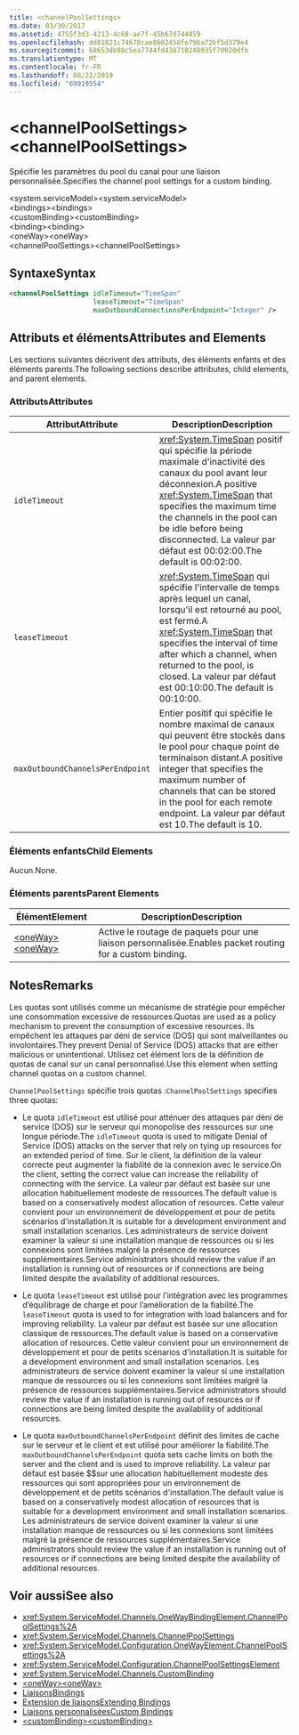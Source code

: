 ```yaml
---
title: <channelPoolSettings>
ms.date: 03/30/2017
ms.assetid: 4755f3d3-4213-4c68-ae7f-45b67d744459
ms.openlocfilehash: dd81821c74678cae8602458fe796a72bf5d379e4
ms.sourcegitcommit: 68653db98c5ea7744fd438710248935f70020dfb
ms.translationtype: MT
ms.contentlocale: fr-FR
ms.lasthandoff: 08/22/2019
ms.locfileid: "69919554"
---
```

# <a name="channelpoolsettings"></a><span data-ttu-id="b7561-101">\<channelPoolSettings></span><span class="sxs-lookup"><span data-stu-id="b7561-101">\<channelPoolSettings></span></span>
<span data-ttu-id="b7561-102">Spécifie les paramètres du pool du canal pour une liaison personnalisée.</span><span class="sxs-lookup"><span data-stu-id="b7561-102">Specifies the channel pool settings for a custom binding.</span></span>  
  
 <span data-ttu-id="b7561-103">\<system.serviceModel></span><span class="sxs-lookup"><span data-stu-id="b7561-103">\<system.serviceModel></span></span>  
<span data-ttu-id="b7561-104">\<bindings></span><span class="sxs-lookup"><span data-stu-id="b7561-104">\<bindings></span></span>  
<span data-ttu-id="b7561-105">\<customBinding></span><span class="sxs-lookup"><span data-stu-id="b7561-105">\<customBinding></span></span>  
<span data-ttu-id="b7561-106">\<binding></span><span class="sxs-lookup"><span data-stu-id="b7561-106">\<binding></span></span>  
<span data-ttu-id="b7561-107">\<oneWay></span><span class="sxs-lookup"><span data-stu-id="b7561-107">\<oneWay></span></span>  
<span data-ttu-id="b7561-108">\<channelPoolSettings></span><span class="sxs-lookup"><span data-stu-id="b7561-108">\<channelPoolSettings></span></span>  
  
## <a name="syntax"></a><span data-ttu-id="b7561-109">Syntaxe</span><span class="sxs-lookup"><span data-stu-id="b7561-109">Syntax</span></span>  
  
```xml  
<channelPoolSettings idleTimeout="TimeSpan"
                     leaseTimeout="TimeSpan"
                     maxOutboundConnectionsPerEndpoint="Integer" />
```  
  
## <a name="attributes-and-elements"></a><span data-ttu-id="b7561-110">Attributs et éléments</span><span class="sxs-lookup"><span data-stu-id="b7561-110">Attributes and Elements</span></span>  
 <span data-ttu-id="b7561-111">Les sections suivantes décrivent des attributs, des éléments enfants et des éléments parents.</span><span class="sxs-lookup"><span data-stu-id="b7561-111">The following sections describe attributes, child elements, and parent elements.</span></span>  
  
### <a name="attributes"></a><span data-ttu-id="b7561-112">Attributs</span><span class="sxs-lookup"><span data-stu-id="b7561-112">Attributes</span></span>  
  
|<span data-ttu-id="b7561-113">Attribut</span><span class="sxs-lookup"><span data-stu-id="b7561-113">Attribute</span></span>|<span data-ttu-id="b7561-114">Description</span><span class="sxs-lookup"><span data-stu-id="b7561-114">Description</span></span>|  
|---------------|-----------------|  
|`idleTimeout`|<span data-ttu-id="b7561-115"><xref:System.TimeSpan> positif qui spécifie la période maximale d'inactivité des canaux du pool avant leur déconnexion.</span><span class="sxs-lookup"><span data-stu-id="b7561-115">A positive <xref:System.TimeSpan> that specifies the maximum time the channels in the pool can be idle before being disconnected.</span></span> <span data-ttu-id="b7561-116">La valeur par défaut est 00:02:00.</span><span class="sxs-lookup"><span data-stu-id="b7561-116">The default is 00:02:00.</span></span>|  
|`leaseTimeout`|<span data-ttu-id="b7561-117"><xref:System.TimeSpan> qui spécifie l'intervalle de temps après lequel un canal, lorsqu'il est retourné au pool, est fermé.</span><span class="sxs-lookup"><span data-stu-id="b7561-117">A <xref:System.TimeSpan> that specifies the interval of time after which a channel, when returned to the pool, is closed.</span></span> <span data-ttu-id="b7561-118">La valeur par défaut est 00:10:00.</span><span class="sxs-lookup"><span data-stu-id="b7561-118">The default is 00:10:00.</span></span>|  
|`maxOutboundChannelsPerEndpoint`|<span data-ttu-id="b7561-119">Entier positif qui spécifie le nombre maximal de canaux qui peuvent être stockés dans le pool pour chaque point de terminaison distant.</span><span class="sxs-lookup"><span data-stu-id="b7561-119">A positive integer that specifies the maximum number of channels that can be stored in the pool for each remote endpoint.</span></span> <span data-ttu-id="b7561-120">La valeur par défaut est 10.</span><span class="sxs-lookup"><span data-stu-id="b7561-120">The default is 10.</span></span>|  
  
### <a name="child-elements"></a><span data-ttu-id="b7561-121">Éléments enfants</span><span class="sxs-lookup"><span data-stu-id="b7561-121">Child Elements</span></span>  
 <span data-ttu-id="b7561-122">Aucun.</span><span class="sxs-lookup"><span data-stu-id="b7561-122">None.</span></span>  
  
### <a name="parent-elements"></a><span data-ttu-id="b7561-123">Éléments parents</span><span class="sxs-lookup"><span data-stu-id="b7561-123">Parent Elements</span></span>  
  
|<span data-ttu-id="b7561-124">Élément</span><span class="sxs-lookup"><span data-stu-id="b7561-124">Element</span></span>|<span data-ttu-id="b7561-125">Description</span><span class="sxs-lookup"><span data-stu-id="b7561-125">Description</span></span>|  
|-------------|-----------------|  
|[<span data-ttu-id="b7561-126">\<oneWay></span><span class="sxs-lookup"><span data-stu-id="b7561-126">\<oneWay></span></span>](oneway.md)|<span data-ttu-id="b7561-127">Active le routage de paquets pour une liaison personnalisée.</span><span class="sxs-lookup"><span data-stu-id="b7561-127">Enables packet routing for a custom binding.</span></span>|  
  
## <a name="remarks"></a><span data-ttu-id="b7561-128">Notes</span><span class="sxs-lookup"><span data-stu-id="b7561-128">Remarks</span></span>  
 <span data-ttu-id="b7561-129">Les quotas sont utilisés comme un mécanisme de stratégie pour empêcher une consommation excessive de ressources.</span><span class="sxs-lookup"><span data-stu-id="b7561-129">Quotas are used as a policy mechanism to prevent the consumption of excessive resources.</span></span> <span data-ttu-id="b7561-130">Ils empêchent les attaques par déni de service (DOS) qui sont malveillantes ou involontaires.</span><span class="sxs-lookup"><span data-stu-id="b7561-130">They prevent Denial of Service (DOS) attacks that are either malicious or unintentional.</span></span> <span data-ttu-id="b7561-131">Utilisez cet élément lors de la définition de quotas de canal sur un canal personnalisé.</span><span class="sxs-lookup"><span data-stu-id="b7561-131">Use this element when setting channel quotas on a custom channel.</span></span>  
  
 <span data-ttu-id="b7561-132">`ChannelPoolSettings` spécifie trois quotas :</span><span class="sxs-lookup"><span data-stu-id="b7561-132">`ChannelPoolSettings` specifies three quotas:</span></span>  
  
- <span data-ttu-id="b7561-133">Le quota `idleTimeout` est utilisé pour atténuer des attaques par déni de service (DOS) sur le serveur qui monopolise des ressources sur une longue période.</span><span class="sxs-lookup"><span data-stu-id="b7561-133">The `idleTimeout` quota is used to mitigate Denial of Service (DOS) attacks on the server that rely on tying up resources for an extended period of time.</span></span> <span data-ttu-id="b7561-134">Sur le client, la définition de la valeur correcte peut augmenter la fiabilité de la connexion avec le service.</span><span class="sxs-lookup"><span data-stu-id="b7561-134">On the client, setting the correct value can increase the reliability of connecting with the service.</span></span> <span data-ttu-id="b7561-135">La valeur par défaut est basée sur une allocation habituellement modeste de ressources.</span><span class="sxs-lookup"><span data-stu-id="b7561-135">The default value is based on a conservatively modest allocation of resources.</span></span> <span data-ttu-id="b7561-136">Cette valeur convient pour un environnement de développement et pour de petits scénarios d'installation.</span><span class="sxs-lookup"><span data-stu-id="b7561-136">It is suitable for a development environment and small installation scenarios.</span></span> <span data-ttu-id="b7561-137">Les administrateurs de service doivent examiner la valeur si une installation manque de ressources ou si les connexions sont limitées malgré la présence de ressources supplémentaires.</span><span class="sxs-lookup"><span data-stu-id="b7561-137">Service administrators should review the value if an installation is running out of resources or if connections are being limited despite the availability of additional resources.</span></span>  
  
- <span data-ttu-id="b7561-138">Le quota `leaseTimeout` est utilisé pour l’intégration avec les programmes d’équilibrage de charge et pour l’amélioration de la fiabilité.</span><span class="sxs-lookup"><span data-stu-id="b7561-138">The `leaseTimeout` quota is used to for integration with load balancers and for improving reliability.</span></span> <span data-ttu-id="b7561-139">La valeur par défaut est basée sur une allocation classique de ressources.</span><span class="sxs-lookup"><span data-stu-id="b7561-139">The default value is based on a conservative allocation of resources.</span></span> <span data-ttu-id="b7561-140">Cette valeur convient pour un environnement de développement et pour de petits scénarios d'installation.</span><span class="sxs-lookup"><span data-stu-id="b7561-140">It is suitable for a development environment and small installation scenarios.</span></span> <span data-ttu-id="b7561-141">Les administrateurs de service doivent examiner la valeur si une installation manque de ressources ou si les connexions sont limitées malgré la présence de ressources supplémentaires.</span><span class="sxs-lookup"><span data-stu-id="b7561-141">Service administrators should review the value if an installation is running out of resources or if connections are being limited despite the availability of additional resources.</span></span>  
  
- <span data-ttu-id="b7561-142">Le quota `maxOutboundChannelsPerEndpoint` définit des limites de cache sur le serveur et le client et est utilisé pour améliorer la fiabilité.</span><span class="sxs-lookup"><span data-stu-id="b7561-142">The `maxOutboundChannelsPerEndpoint` quota sets cache limits on both the server and the client and is used to improve reliability.</span></span> <span data-ttu-id="b7561-143">La valeur par défaut est basée $$sur une allocation habituellement modeste des ressources qui sont appropriées pour un environnement de développement et de petits scénarios d'installation.</span><span class="sxs-lookup"><span data-stu-id="b7561-143">The default value is based on a conservatively modest allocation of resources that is suitable for a development environment and small installation scenarios.</span></span> <span data-ttu-id="b7561-144">Les administrateurs de service doivent examiner la valeur si une installation manque de ressources ou si les connexions sont limitées malgré la présence de ressources supplémentaires.</span><span class="sxs-lookup"><span data-stu-id="b7561-144">Service administrators should review the value if an installation is running out of resources or if connections are being limited despite the availability of additional resources.</span></span>  
  
## <a name="see-also"></a><span data-ttu-id="b7561-145">Voir aussi</span><span class="sxs-lookup"><span data-stu-id="b7561-145">See also</span></span>

- <xref:System.ServiceModel.Channels.OneWayBindingElement.ChannelPoolSettings%2A>
- <xref:System.ServiceModel.Channels.ChannelPoolSettings>
- <xref:System.ServiceModel.Configuration.OneWayElement.ChannelPoolSettings%2A>
- <xref:System.ServiceModel.Configuration.ChannelPoolSettingsElement>
- <xref:System.ServiceModel.Channels.CustomBinding>
- [<span data-ttu-id="b7561-146">\<oneWay></span><span class="sxs-lookup"><span data-stu-id="b7561-146">\<oneWay></span></span>](oneway.md)
- [<span data-ttu-id="b7561-147">Liaisons</span><span class="sxs-lookup"><span data-stu-id="b7561-147">Bindings</span></span>](../../../wcf/bindings.md)
- [<span data-ttu-id="b7561-148">Extension de liaisons</span><span class="sxs-lookup"><span data-stu-id="b7561-148">Extending Bindings</span></span>](../../../wcf/extending/extending-bindings.md)
- [<span data-ttu-id="b7561-149">Liaisons personnalisées</span><span class="sxs-lookup"><span data-stu-id="b7561-149">Custom Bindings</span></span>](../../../wcf/extending/custom-bindings.md)
- [<span data-ttu-id="b7561-150">\<customBinding></span><span class="sxs-lookup"><span data-stu-id="b7561-150">\<customBinding></span></span>](custombinding.md)

